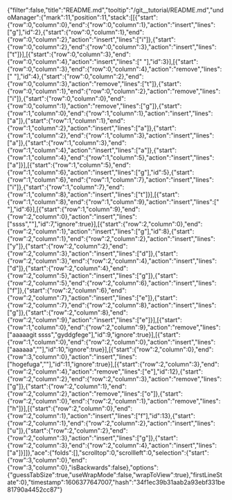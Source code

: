 {"filter":false,"title":"README.md","tooltip":"/git__tutorial/README.md","undoManager":{"mark":11,"position":11,"stack":[[{"start":{"row":0,"column":0},"end":{"row":0,"column":1},"action":"insert","lines":["g"],"id":2},{"start":{"row":0,"column":1},"end":{"row":0,"column":2},"action":"insert","lines":["i"]},{"start":{"row":0,"column":2},"end":{"row":0,"column":3},"action":"insert","lines":["t"]}],[{"start":{"row":0,"column":3},"end":{"row":0,"column":4},"action":"insert","lines":[" "],"id":3}],[{"start":{"row":0,"column":3},"end":{"row":0,"column":4},"action":"remove","lines":[" "],"id":4},{"start":{"row":0,"column":2},"end":{"row":0,"column":3},"action":"remove","lines":["t"]},{"start":{"row":0,"column":1},"end":{"row":0,"column":2},"action":"remove","lines":["i"]},{"start":{"row":0,"column":0},"end":{"row":0,"column":1},"action":"remove","lines":["g"]},{"start":{"row":1,"column":0},"end":{"row":1,"column":1},"action":"insert","lines":["a"]},{"start":{"row":1,"column":1},"end":{"row":1,"column":2},"action":"insert","lines":["a"]},{"start":{"row":1,"column":2},"end":{"row":1,"column":3},"action":"insert","lines":["a"]},{"start":{"row":1,"column":3},"end":{"row":1,"column":4},"action":"insert","lines":["a"]},{"start":{"row":1,"column":4},"end":{"row":1,"column":5},"action":"insert","lines":["a"]}],[{"start":{"row":1,"column":5},"end":{"row":1,"column":6},"action":"insert","lines":["g"],"id":5},{"start":{"row":1,"column":6},"end":{"row":1,"column":7},"action":"insert","lines":["i"]},{"start":{"row":1,"column":7},"end":{"row":1,"column":8},"action":"insert","lines":["t"]}],[{"start":{"row":1,"column":8},"end":{"row":1,"column":9},"action":"insert","lines":[" "],"id":6}],[{"start":{"row":1,"column":9},"end":{"row":2,"column":0},"action":"insert","lines":["ssss",""],"id":7,"ignore":true}],[{"start":{"row":2,"column":0},"end":{"row":2,"column":1},"action":"insert","lines":["g"],"id":8},{"start":{"row":2,"column":1},"end":{"row":2,"column":2},"action":"insert","lines":["y"]},{"start":{"row":2,"column":2},"end":{"row":2,"column":3},"action":"insert","lines":["d"]},{"start":{"row":2,"column":3},"end":{"row":2,"column":4},"action":"insert","lines":["d"]},{"start":{"row":2,"column":4},"end":{"row":2,"column":5},"action":"insert","lines":["g"]},{"start":{"row":2,"column":5},"end":{"row":2,"column":6},"action":"insert","lines":["f"]},{"start":{"row":2,"column":6},"end":{"row":2,"column":7},"action":"insert","lines":["e"]},{"start":{"row":2,"column":7},"end":{"row":2,"column":8},"action":"insert","lines":["g"]},{"start":{"row":2,"column":8},"end":{"row":2,"column":9},"action":"insert","lines":["e"]}],[{"start":{"row":1,"column":0},"end":{"row":2,"column":9},"action":"remove","lines":["aaaaagit ssss","gyddgfege"],"id":9,"ignore":true}],[{"start":{"row":1,"column":0},"end":{"row":2,"column":0},"action":"insert","lines":["aaaaaa",""],"id":10,"ignore":true}],[{"start":{"row":2,"column":0},"end":{"row":3,"column":0},"action":"insert","lines":["hogefuga",""],"id":11,"ignore":true}],[{"start":{"row":2,"column":3},"end":{"row":2,"column":4},"action":"remove","lines":["e"],"id":12},{"start":{"row":2,"column":2},"end":{"row":2,"column":3},"action":"remove","lines":["g"]},{"start":{"row":2,"column":1},"end":{"row":2,"column":2},"action":"remove","lines":["o"]},{"start":{"row":2,"column":0},"end":{"row":2,"column":1},"action":"remove","lines":["h"]}],[{"start":{"row":2,"column":0},"end":{"row":2,"column":1},"action":"insert","lines":["f"],"id":13},{"start":{"row":2,"column":1},"end":{"row":2,"column":2},"action":"insert","lines":["u"]},{"start":{"row":2,"column":2},"end":{"row":2,"column":3},"action":"insert","lines":["g"]},{"start":{"row":2,"column":3},"end":{"row":2,"column":4},"action":"insert","lines":["a"]}]]},"ace":{"folds":[],"scrolltop":0,"scrollleft":0,"selection":{"start":{"row":3,"column":0},"end":{"row":3,"column":0},"isBackwards":false},"options":{"guessTabSize":true,"useWrapMode":false,"wrapToView":true},"firstLineState":0},"timestamp":1606377647007,"hash":"34f1ec39b31aab2a93ebf331be81790a4452cc87"}
